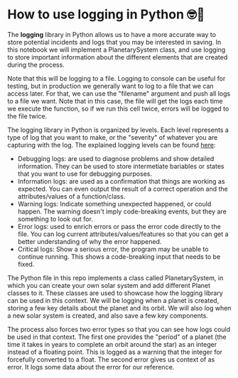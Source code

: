# How to use logging in Python 🤓📝

The **logging** library in Python allows us to have a more accurate way to store potential incidents and logs that you may be interested in saving. In this notebook we will implement a PlanetarySystem class, and use logging to store important information about the different elements that are created during the process. 

Note that this will be logging to a file. Logging to console can be useful for testing, but in production we generally want to log to a file that we can access later. For that, we can use the "filename" argument and push all logs to a file we want. Note that in this case, the file will get the logs each time we execute the function, so if we run this cell twice, errors will be logged to the file twice.

The logging library in Python is organized by levels. Each level represents a type of log that you want to make, or the "severity" of whatever you are capturing with the log. The explained logging levels can be found [here](https://www.digitalocean.com/community/tutorials/how-to-use-logging-in-python-3): 
- Debugging logs: are used to diagnose problems and show detailed information. They can be used to store intermetiate bariables or states that you want to use for debugging purposes.
- Information logs: are used as a confirmation that things are working as expected. You can even output the result of a correct operation and the attributes/values of a function/class.
- Warning logs: Indicate something unexpected happened, or could happen. The warning doesn't imply code-breaking events, but they are something to look out for.
- Error logs: used to enrich errors or pass the error code directly to the file. You can log current attributes/values/features so that you can get a better understanding of why the error happened.
- Critical logs: Show a serious error, the program may be unable to continue running. This shows a code-breaking input that needs to be fixed.

The Python file in this repo implements a class called PlanetarySystem, in which you can create your own solar system and add different Planet classes to it. These classes are used to showcase how the logging library can be used in this context. We will be logging when a planet is created, storing a few key details about the planet and its orbit. We will also log when a new solar system is created, and also save a few key components.

The process also forces two error types so that you can see how logs could be used in that context. The first one provides the "period" of a planet (the time it takes in years to complete an orbit around the star) as an integer instead of a floating point. This is logged as a warning that the integer for forcefully converted to a float. The second error gives us context of as error. It logs some data about the error for our reference.
